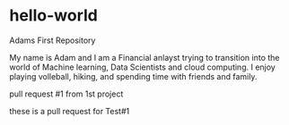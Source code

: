 # hello-world
Adams First Repository

My name is Adam and I am a Financial anlayst trying to transition into the world of Machine learning, Data Scientists and cloud computing. I enjoy playing volleball, hiking, and spending time with friends and family.

pull request #1 from 1st project

these is a pull request for Test#1
